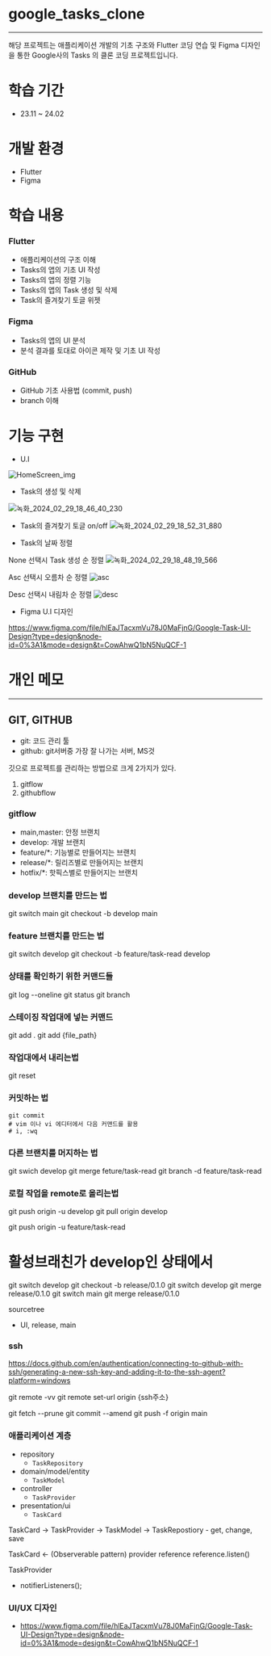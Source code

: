 # google_tasks_clone
---
해당 프로젝트는 애플리케이션 개발의 기초 구조와 Flutter 코딩 연습 및 Figma 디자인을 통한
Google사의 Tasks 의 클론 코딩 프로젝트입니다.

# 학습 기간
- 23.11 ~ 24.02

# 개발 환경
- Flutter
- Figma


# 학습 내용
### Flutter

- 애플리케이션의 구조 이해
- Tasks의 앱의 기초 UI 작성
- Tasks의 앱의 정렬 기능
- Tasks의 앱의 Task 생성 및 삭제
- Task의 즐겨찾기 토글 위젯


### Figma

- Tasks의 앱의 UI 분석
- 분석 결과를 토대로 아이콘 제작 및 기초 UI 작성


### GitHub
- GitHub 기초 사용법 (commit, push)
- branch 이해


# 기능 구현

- U.I
  
![HomeScreen_img](https://github.com/Kim-Martino/Google-Task-Clone/assets/111330098/ecaf85cd-a467-4d97-9488-0ec0549fe3ca)

- Task의 생성 및 삭제

![녹화_2024_02_29_18_46_40_230](https://github.com/Kim-Martino/Google-Task-Clone/assets/111330098/d72c9c8b-15d2-4592-a1e5-be2673aee80d)


- Task의 즐겨찾기 토글 on/off
![녹화_2024_02_29_18_52_31_880](https://github.com/Kim-Martino/Google-Task-Clone/assets/111330098/30233fbe-f889-4bd3-9cbd-0be9422aef1a)


- Task의 날짜 정렬

None 선택시 Task 생성 순 정렬
![녹화_2024_02_29_18_48_19_566](https://github.com/Kim-Martino/Google-Task-Clone/assets/111330098/4a46dd84-4a7f-43d0-ae4c-2bea57125670)


Asc 선택시 오름차 순 정렬
![asc](https://github.com/Kim-Martino/Google-Task-Clone/assets/111330098/211fe1eb-69c2-40d9-a9ff-1557734d370d)


Desc 선택시 내림차 순 정렬
![desc](https://github.com/Kim-Martino/Google-Task-Clone/assets/111330098/bf2f6d3e-bdd9-4c7c-b452-85b0ccfbd180)

- Figma U.I 디자인

https://www.figma.com/file/hlEaJTacxmVu78J0MaFjnG/Google-Task-UI-Design?type=design&node-id=0%3A1&mode=design&t=CowAhwQ1bN5NuQCF-1

# 개인 메모
---
## GIT, GITHUB
- git: 코드 관리 툴
- github: git서버중 가장 잘 나가는 서버, MS것

깃으로 프로젝트를 관리하는 방법으로 크게 2가지가 있다.
1. gitflow
2. githubflow

### gitflow

- main,master: 안정 브랜치
- develop: 개발 브랜치
- feature/*: 기능별로 만들어지는 브랜치
- release/*: 릴리즈별로 만들어지는 브랜치
- hotfix/*: 핫픽스별로 만들어지는 브랜치

### develop 브랜치를 만드는 법
git switch main
git checkout -b develop main

### feature 브랜치를 만드는 법
git switch develop
git checkout -b feature/task-read develop


### 상태를 확인하기 위한 커맨드들
git log --oneline
git status
git branch

### 스테이징 작업대에 넣는 커맨드
git add .
git add {file_path}

### 작업대에서 내리는법
git reset

### 커밋하는 법

```
git commit
# vim 이나 vi 에디터에서 다음 커맨드를 활용
# i, :wq
```

### 다른 브랜치를 머지하는 법

git swich develop
git merge feture/task-read
git branch -d feature/task-read

### 로컬 작업을 remote로 올리는법
git push origin -u develop
git pull origin develop

git push origin -u feature/task-read

# 활성브래친가 develop인 상태에서
git switch develop
git checkout -b release/0.1.0
git switch develop
git merge release/0.1.0
git switch main
git merge release/0.1.0

sourcetree
- UI, release, main

### ssh

https://docs.github.com/en/authentication/connecting-to-github-with-ssh/generating-a-new-ssh-key-and-adding-it-to-the-ssh-agent?platform=windows

git remote -vv
git remote set-url origin {ssh주소}

git fetch --prune
git commit --amend
git push -f origin main



### 애플리케이션 계층

- repository
    - `TaskRepository`
- domain/model/entity
    - `TaskModel`
- controller
    - `TaskProvider`
- presentation/ui
    - `TaskCard`

TaskCard -> TaskProvider -> TaskModel
                         -> TaskRepostiory
            - get, change, save

TaskCard <- (Observerable pattern)
 provider reference
 reference.listen()

TaskProvider
 - notifierListeners();


 ### UI/UX 디자인

 - https://www.figma.com/file/hlEaJTacxmVu78J0MaFjnG/Google-Task-UI-Design?type=design&node-id=0%3A1&mode=design&t=CowAhwQ1bN5NuQCF-1
